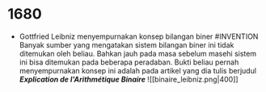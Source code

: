 # 1680
- Gottfried Leibniz menyempurnakan konsep bilangan biner #INVENTION
	Banyak sumber yang mengatakan sistem bilangan biner ini tidak ditemukan oleh beliau. Bahkan jauh pada masa sebelum masehi sistem ini bisa ditemukan pada beberapa peradaban. 
	Bukti beliau pernah menyempurnakan konsep ini adalah pada artikel yang dia tulis berjudul **_Explication de l'Arithmétique Binaire_**
	![[binaire_leibniz.png|400]]